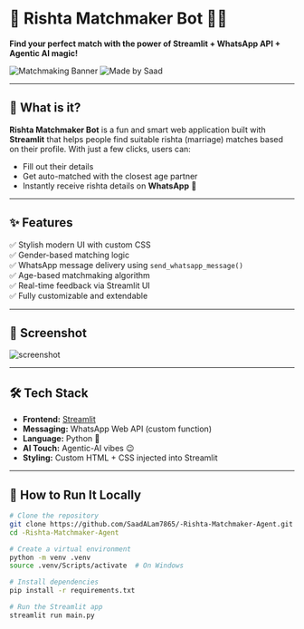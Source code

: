 # 💍 Rishta Matchmaker Bot 🤖💖  
**Find your perfect match with the power of Streamlit + WhatsApp API + Agentic AI magic!**

![Matchmaking Banner](https://img.shields.io/badge/Built%20with-Streamlit-ff4b4b?style=for-the-badge&logo=streamlit) ![Made by Saad](https://img.shields.io/badge/Made%20by-Saad%20Alam-e91e63?style=for-the-badge&logo=love)

---

## 🌟 What is it?

**Rishta Matchmaker Bot** is a fun and smart web application built with **Streamlit** that helps people find suitable rishta (marriage) matches based on their profile. With just a few clicks, users can:

- Fill out their details
- Get auto-matched with the closest age partner
- Instantly receive rishta details on **WhatsApp** 💬

---

## ✨ Features

✅ Stylish modern UI with custom CSS  
✅ Gender-based matching logic  
✅ WhatsApp message delivery using `send_whatsapp_message()`  
✅ Age-based matchmaking algorithm  
✅ Real-time feedback via Streamlit UI  
✅ Fully customizable and extendable

---

## 📸 Screenshot

![screenshot](https://github.com/SaadALam7865/-Rishta-Matchmaker-Agent/assets/example-screenshot.jpg) <!-- Replace with your real screenshot if you have one -->

---

## 🛠️ Tech Stack

- **Frontend:** [Streamlit](https://streamlit.io/)
- **Messaging:** WhatsApp Web API (custom function)
- **Language:** Python 🐍
- **AI Touch:** Agentic-AI vibes 😉
- **Styling:** Custom HTML + CSS injected into Streamlit

---

## 🚀 How to Run It Locally

```bash
# Clone the repository
git clone https://github.com/SaadALam7865/-Rishta-Matchmaker-Agent.git
cd -Rishta-Matchmaker-Agent

# Create a virtual environment
python -m venv .venv
source .venv/Scripts/activate  # On Windows

# Install dependencies
pip install -r requirements.txt

# Run the Streamlit app
streamlit run main.py
